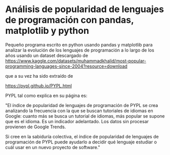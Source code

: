 # Análisis de popularidad de lenguajes de programación con pandas, matplotlib y python

Pequeño programa escrito en python usando pandas y matplotlib para analizar la evolución de los lenguajes de programación a lo largo de los años usando un dataset descargado de 
https://www.kaggle.com/datasets/muhammadkhalid/most-popular-programming-languages-since-2004?resource=download

que a su vez ha sido extraído de

https://pypl.github.io/PYPL.html

PYPL tal como explica en su página es:

"El índice de popularidad de lenguajes de programación de PYPL se crea analizando la frecuencia con la que se buscan tutoriales de idiomas en Google: cuanto más se busca un tutorial de idiomas, más popular se supone que es el idioma. Es un indicador adelantado. Los datos sin procesar provienen de Google Trends.


Si cree en la sabiduría colectiva, el índice de popularidad de lenguajes de programación de PYPL puede ayudarlo a decidir qué lenguaje estudiar o cuál usar en un nuevo proyecto de software."
